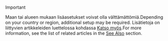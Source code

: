 > [!IMPORTANT]
> <span data-ttu-id="52267-101">Maan tai alueen mukaan lisäasetukset voivat olla välttämättömiä.</span><span class="sxs-lookup"><span data-stu-id="52267-101">Depending on your country or region, additional setup may be required.</span></span> <span data-ttu-id="52267-102">Lisätietoja on liittyvien artikkeleiden luettelossa kohdassa [Katso myös](#see-also).</span><span class="sxs-lookup"><span data-stu-id="52267-102">For more information, see the list of related articles in the [See Also](#see-also) section.</span></span>  